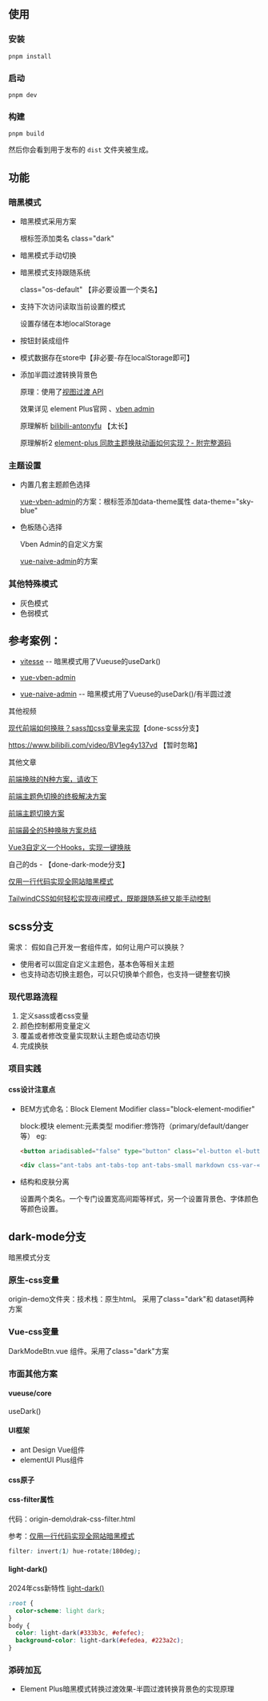 ## 使用

### 安装

```shell
pnpm install
```

### 启动

```
pnpm dev
```

### 构建

```
pnpm build
```

然后你会看到用于发布的 `dist` 文件夹被生成。

## 功能

### 暗黑模式

- 暗黑模式采用方案

  根标签<html>添加类名 class="dark"

- 暗黑模式手动切换

- 暗黑模式支持跟随系统

  class="os-default" 【非必要设置一个类名】

- 支持下次访问读取当前设置的模式

  设置存储在本地localStorage

- 按钮封装成组件

- 模式数据存在store中【非必要-存在localStorage即可】

- 添加半圆过渡转换背景色

  原理：使用了[视图过渡 API](https://developer.mozilla.org/zh-CN/docs/Web/API/View_Transition_API)

  效果详见 element Plus官网 、[vben admin](https://www.vben.pro/#/auth/login)

  原理解析 [bilibili-antonyfu](https://www.bilibili.com/video/BV1hc411K72Z/) 【太长】

  原理解析2 [element-plus 同款主题换肤动画如何实现？- 附完整源码](https://juejin.cn/post/7493111839446269967)

### 主题设置

- 内置几套主题颜色选择

  [vue-vben-admin](https://github.com/vbenjs/vue-vben-admin)的方案：根标签<html>添加data-theme属性 data-theme="sky-blue"

- 色板随心选择

  Vben Admin的自定义方案

  [vue-naive-admin](https://github.com/zclzone/vue-naive-admin)的方案

### 其他特殊模式

- 灰色模式
- 色弱模式

## 参考案例：

- [vitesse](https://github.com/antfu-collective/vitesse) -- 暗黑模式用了Vueuse的useDark()

- [vue-vben-admin](https://github.com/vbenjs/vue-vben-admin)

- [vue-naive-admin](https://github.com/zclzone/vue-naive-admin) -- 暗黑模式用了Vueuse的useDark()/有半圆过渡

其他视频

[现代前端如何换肤？sass加css变量来实现](https://www.bilibili.com/video/BV1y14y117vP)【done-scss分支】

https://www.bilibili.com/video/BV1eg4y137vd 【暂时忽略】

其他文章

[前端换肤的N种方案，请收下](https://juejin.cn/post/6844904122643120141)

[前端主题色切换的终极解决方案](https://juejin.cn/post/7341797865108766746)

[前端主题切换方案](https://juejin.cn/post/7134594122391748615)

[前端最全的5种换肤方案总结](https://juejin.cn/post/7329573754987462693)

[Vue3自定义一个Hooks，实现一键换肤](https://juejin.cn/post/7237020208648634429)

自己的ds - 【done-dark-mode分支】

[仅用一行代码实现全网站暗黑模式](https://juejin.cn/post/7490602578011570202)

[TailwindCSS如何轻松实现夜间模式，既能跟随系统又能手动控制](https://juejin.cn/post/7312727134297210914)

## scss分支

需求：​ 假如自己开发一套组件库，如何让用户可以换肤？

- 使用者可以固定自定义主题色，基本色等相关主题
- 也支持动态切换主题色，可以只切换单个颜色，也支持一键整套切换

### 现代思路流程

1. 定义sass或者css变量
2. 颜色控制都用变量定义
3. 覆盖或者修改变量实现默认主题色或动态切换
4. 完成换肤

### 项目实践

#### css设计注意点

- BEM方式命名：Block Element Modifier
  class="block-element-modifier"

  block:模块 element:元素类型 modifier:修饰符（primary/default/danger等）
  eg:

  ```html
  <button ariadisabled="false" type="button" class="el-button el-button--primary" style=""></button>

  <div class="ant-tabs ant-tabs-top ant-tabs-small markdown css-var-«ro0» ant-tabs-css-var"></div>
  ```

- 结构和皮肤分离

  设置两个类名。一个专门设置宽高间距等样式，另一个设置背景色、字体颜色等颜色设置。

## dark-mode分支

暗黑模式分支

### 原生-css变量

origin-demo文件夹：技术栈：原生html。 采用了class="dark"和 dataset两种方案

### Vue-css变量

DarkModeBtn.vue 组件。采用了class="dark"方案

### 市面其他方案

#### vueuse/core

useDark()

#### UI框架

- ant Design Vue组件
- elementUI Plus组件

#### css原子

#### css-filter属性

代码：origin-demo\drak-css-filter.html

参考：[仅用一行代码实现全网站暗黑模式](https://juejin.cn/post/7490602578011570202)

```css
filter: invert(1) hue-rotate(180deg);
```

#### light-dark()

2024年css新特性 [light-dark()](https://developer.mozilla.org/en-US/docs/Web/CSS/color_value/light-dark) 

```css
:root {
  color-scheme: light dark;
}
body {
  color: light-dark(#333b3c, #efefec);
  background-color: light-dark(#efedea, #223a2c);
}
```

### 添砖加瓦

- Element Plus暗黑模式转换过渡效果-半圆过渡转换背景色的实现原理
